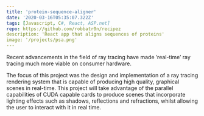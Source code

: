 ```yaml
---
title: 'protein-sequence-aligner'
date: '2020-03-16T05:35:07.322Z'
tags: [Javascript, C#, React, ASP.net]
repo: https://github.com/robbatr0n/recipez
description: 'React app that aligns sequences of proteins'
image: '/projects/psa.png'
---
```


Recent advancements in the field of ray tracing have made ’real-time’ ray tracing much more viable on consumer hardware.

The focus of this project was the design and implementation of a ray tracing rendering system that is capable of producing high quality, graphical scenes in real-time. This project will take advantage of the parallel capabilities of CUDA capable cards to produce scenes that incorporate lighting effects such as shadows, reflections and refractions, whilst allowing the user to interact with it in real time.
